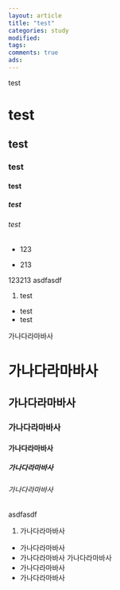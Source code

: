 ```yaml
---
layout: article
title: "test"
categories: study
modified: 
tags: 
comments: true
ads: 
---
```


test
# test
## test
### test
#### test
##### test
###### test
* 123
 - 213

123213
asdfasdf
 1. test
 * test
 * test

가나다라마바사
# 가나다라마바사
## 가나다라마바사
### 가나다라마바사
#### 가나다라마바사
##### 가나다라마바사
###### 가나다라마바사
asdfasdf
 1. 가나다라마바사
 * 가나다라마바사
 * 가나다라마바사
가나다라마바사
 * 가나다라마바사
 * 가나다라마바사
